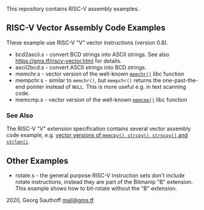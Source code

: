 This repository contains RISC-V assembly examples.


## RISC-V Vector Assembly Code Examples

These example use RISC-V "V" vector instructions (version 0.8).

- bcd2ascii.s - convert BCD strings into ASCII strings. See also
  https://gms.tf/riscv-vector.html for details.
- ascii2bcd.s - convert ASCII strings into BCD strings.
- memchr.s - vector version of the well-known
  [`memchr()`](https://manpath.be/c8/3/memchr) libc function
- mempchr.s - similar to `memchr()`, but `mempchr()` returns the
  one-past-the-end pointer instead of `NULL`. This is more useful
  e.g.  in text scanning code.
- memcmp.s - vector version of the well-known
  [`memcmp()`](https://manpath.be/c8/3/memcmp) libc function

### See Also

The RISC-V "V" extension specification contains several
vector assembly code example, e.g. [vector versions of `memcpy()`,
`strcpy()`, `strncpy()` and `strlen()`](https://github.com/gsauthof/riscv-v-spec/tree/example-files/example).

## Other Examples

- rotate.s - the general purpose RISC-V instruction sets don't
  include rotate instructions, instead they are part of the
  Bitmanip "B" extension. This example shows how to bit-rotate
  without the "B" extension.

2020, Georg Sauthoff <mail@gms.tf>
